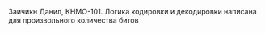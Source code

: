 Заичикн Данил, КНМО-101.
Логика кодировки и декодировки написана для произвольного количества битов
